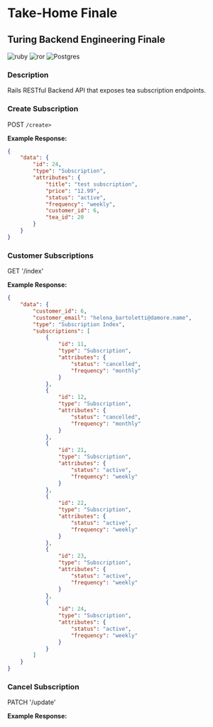# Take-Home Finale

## Turing Backend Engineering Finale

![ruby](https://img.shields.io/badge/Ruby-CC342D?style=for-the-badge&logo=ruby&logoColor=white) ![ror](https://img.shields.io/badge/Ruby_on_Rails-CC0000?style=for-the-badge&logo=ruby-on-rails&logoColor=white) ![Postgres](https://img.shields.io/badge/postgres-%23316192.svg?style=for-the-badge&logo=postgresql&logoColor=white)

### Description

Rails RESTful Backend API that exposes tea subscription endpoints. 

### **Create Subscription**

POST `/create>`

**Example Response:**

```JSON
{
    "data": {
        "id": 24,
        "type": "Subscription",
        "attributes": {
            "title": "test subscription",
            "price": "12.99",
            "status": "active",
            "frequency": "weekly",
            "customer_id": 6,
            "tea_id": 20
        }
    }
}
```

### **Customer Subscriptions**

GET '/index'

**Example Response:**

```JSON
{
    "data": {
        "customer_id": 6,
        "customer_email": "helena_bartoletti@damore.name",
        "type": "Subscription Index",
        "subscriptions": [
            {
                "id": 11,
                "type": "Subscription",
                "attributes": {
                    "status": "cancelled",
                    "frequency": "monthly"
                }
            },
            {
                "id": 12,
                "type": "Subscription",
                "attributes": {
                    "status": "cancelled",
                    "frequency": "monthly"
                }
            },
            {
                "id": 21,
                "type": "Subscription",
                "attributes": {
                    "status": "active",
                    "frequency": "weekly"
                }
            },
            {
                "id": 22,
                "type": "Subscription",
                "attributes": {
                    "status": "active",
                    "frequency": "weekly"
                }
            },
            {
                "id": 23,
                "type": "Subscription",
                "attributes": {
                    "status": "active",
                    "frequency": "weekly"
                }
            },
            {
                "id": 24,
                "type": "Subscription",
                "attributes": {
                    "status": "active",
                    "frequency": "weekly"
                }
            }
        ]
    }
}

```

### **Cancel Subscription**

PATCH '/update'

**Example Response:**

```JSON


```
